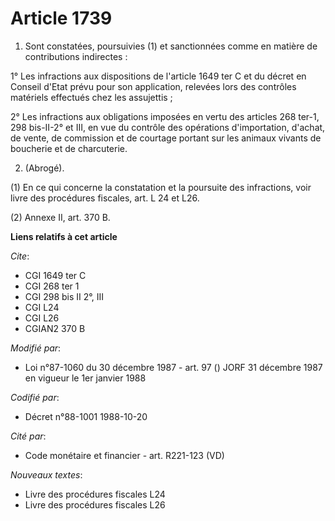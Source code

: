 # Article 1739

1. Sont constatées, poursuivies (1) et sanctionnées comme en matière de contributions indirectes :

1° Les infractions aux dispositions de l'article 1649 ter C et du décret en Conseil d'Etat prévu pour son application,
relevées lors des contrôles matériels effectués chez les assujettis ;

2° Les infractions aux obligations imposées en vertu des articles 268 ter-1, 298 bis-II-2° et III, en vue du contrôle des
opérations d'importation, d'achat, de vente, de commission et de courtage portant sur les animaux vivants de boucherie et de
charcuterie.

2. (Abrogé).

(1) En ce qui concerne la constatation et la poursuite des infractions, voir livre des procédures fiscales, art. L 24 et L26.

(2) Annexe II, art. 370 B.

**Liens relatifs à cet article**

_Cite_:

  - CGI 1649 ter C
  - CGI 268 ter 1
  - CGI 298 bis II 2°, III
  - CGI L24
  - CGI L26
  - CGIAN2 370 B

_Modifié par_:

  - Loi n°87-1060 du 30 décembre 1987 - art. 97 () JORF 31 décembre 1987 en vigueur le 1er janvier 1988

_Codifié par_:

  - Décret n°88-1001 1988-10-20

_Cité par_:

  - Code monétaire et financier - art. R221-123 (VD)

_Nouveaux textes_:

  - Livre des procédures fiscales L24
  - Livre des procédures fiscales L26
